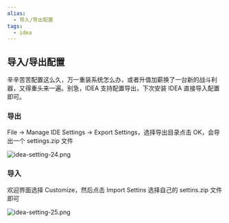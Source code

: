 ```yaml
---
alias: 
  - 导入/导出配置
tags: 
  - idea
---
```


## 导入/导出配置

辛辛苦苦配置这么久，万一重装系统怎么办，或者升值加薪换了一台新的战斗利器，又得重头来一遍。别急，IDEA 支持配置导出，下次安装 IDEA 直接导入配置即可。

### 导出

File -> Manage IDE Settings -> Export Settings，选择导出目录点击 OK，会导出一个 settings.zip 文件

![idea-setting-24.png](https://woniumd.oss-cn-hangzhou.aliyuncs.com/java/hemiao/20220322073816.png)


### 导入

欢迎界面选择 Customize，然后点击 Import Settins 选择自己的 settins.zip 文件即可


![idea-setting-25.png](https://woniumd.oss-cn-hangzhou.aliyuncs.com/java/hemiao/20220322073819.png)
